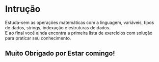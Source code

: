 # Intrução

Estuda-sem  as  operações  matemáticas  com  a linguagem,  variáveis,  tipos  de  dados,  strings,  indexação  e  estruturas  de  dados.  
E  ao  final  você ainda  encontra  a  primeira  lista  de  exercícios  com solução para  praticar  seu  conhecimento. 

## Muito Obrigado por Estar comingo!
